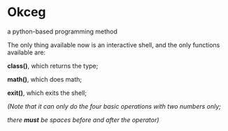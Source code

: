 Okceg
=====

a python-based programming method

The only thing available now is an interactive shell, and the only functions available are:

<strong>class()</strong>, which returns the type;

<strong>math()</strong>, which does math;

<strong>exit()</strong>, which exits the shell;

<em>(Note that it can only do the four basic operations with two numbers only;</em>

<em>there <strong>must</strong> be spaces before and after the operator)</em>
